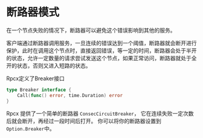 # 断路器模式

在一个节点失败的情况下，断路器可以避免这个错误影响到其他的服务。

客户端通过断路器调用服务，一旦连续的错误达到一个阈值，断路器就会断开进行保护，此时在调用这个节点时，直接返回错误，等一定的时间，断路器会处于半开的状态，允许一定数量的请求尝试发送这个节点，如果正常访问，断路器就处于全开的状态，否则又进入短路的状态。

Rpcx定义了Breaker接口

```go
type Breaker interface {
    Call(func() error, time.Duration) error
}
```

Rpcx 提供了一个简单的断路器 `ConsecCircuitBreaker`， 它在连续失败一定次数后就会断开，再经过一段时间后打开。
你可以将你的断路器设置到 `Option.Breaker`中。